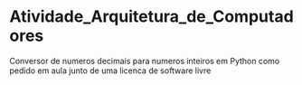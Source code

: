 # Atividade_Arquitetura_de_Computadores
Conversor de numeros decimais para numeros inteiros em Python como pedido em aula junto de uma licenca de software livre
